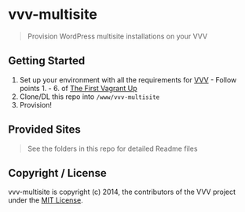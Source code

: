# vvv-multisite

> Provision WordPress multisite installations on your VVV

## Getting Started
1. Set up your environment with all the requirements for [VVV]() - Follow points 1. - 6. of [The First Vagrant Up](https://github.com/Varying-Vagrant-Vagrants/VVV#the-first-vagrant-up)
2. Clone/DL this repo into `/www/vvv-multisite`
3. Provision!

## Provided Sites
> See the folders in this repo for detailed Readme files

## Copyright / License
vvv-multisite is copyright (c) 2014, the contributors of the VVV project under the [MIT License](blob/master/LICENSE).
